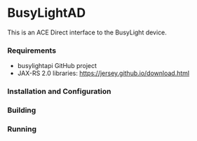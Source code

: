 # BusyLightAD

This is an ACE Direct interface to the BusyLight device.

### Requirements

* busylightapi GitHub project
* JAX-RS 2.0 libraries: https://jersey.github.io/download.html

### Installation and Configuration


  
### Building



### Running

